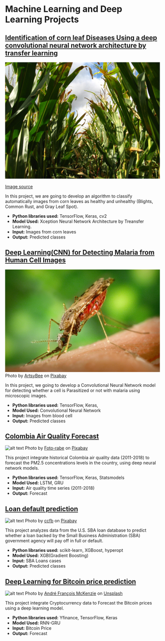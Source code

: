 # Machine Learning and Deep Learning Projects

## <a href="https://github.com/Luissalazarsalinas/Machine_Learning_Projects/blob/master/NoteBooks/Leaf_Diseases_Classification_v2.ipynb"> Identification of corn leaf Diseases Using a deep convolutional neural network architecture by transfer learning </a>

![alt text](https://github.com/Luissalazarsalinas/Machine_Learning_Projects/blob/master/Img/Corn%20leaf%20diseases.jpg)

<a href = 'https://www.dekalbasgrowdeltapine.com/en-us/agronomy/managing-corn-diseases.html'> Image source</a>

In this project, we are going to develop an algorithm to classify automatically images from corn leaves as healthy and unhealthy (Blights, Common Rust, and Gray Leaf Spot).

* **Python libraries used:** TensorFlow, Keras, cv2
* **Model Used:** Xception Neural Network Architecture by Treansfer Learning.
* **Input:** Images from corn leaves
* **Output:** Predicted classes

## <a href = "https://github.com/Luissalazarsalinas/Machine_Learning_Projects/blob/master/NoteBooks/Malaria_classification.ipynb"  target = "_blank">Deep Learning(CNN) for Detecting Malaria from Human Cell Images</a>


![alt text](https://github.com/Luissalazarsalinas/Machine_Learning_Projects/blob/master/Img/mosquito-g078ec5adf_1280.jpg)
Photo by <a href="https://pixabay.com/users/artsybee-462611/">ArtsyBee</a> on <a href="https://pixabay.com/photos/search/malaria/">Pixabay</a>

In this project, we going to develop a Convolutional Neural Network model for detecting whether a cell is Parasitized or not with malaria using microscopic images.
* **Python libraries used:** TensorFlow, Keras, 
* **Model Used:** Convolutional Neural Network
* **Input:** Images from blood cell
* **Output:** Predicted classes

## <a href = "https://github.com/Luissalazarsalinas/Machine_Learning_Projects/blob/master/NoteBooks/Air_quality.ipynb" target = "_blank">Colombia Air Quality Forecast </a>

![alt text](https://cdn.pixabay.com/photo/2015/01/25/18/24/industry-611668_960_720.jpg)
Photo by <a href="https://pixabay.com/users/foto-rabe-715168/">Foto-rabe</a> on <a href="https://pixabay.com/photos/industry-sunrise-fog-germany-611668/">Pixabay</a>

This project integrate historical Colombia air quality data (2011-2018) to forecast the PM2.5 concentrations levels in the country, using deep neural network models.
* **Python libraries used:** TensorFlow, Keras, Statsmodels 
* **Model Used:** LSTM, GRU
* **Input:** Air quality time series (2011-2018)
* **Output:** Forecast

## <a href = "https://github.com/Luissalazarsalinas/Machine_Learning_Projects/blob/master/NoteBooks/Loan_Default_Prediciton.ipynb">Loan default prediction</a>
![alt text](https://cdn.pixabay.com/photo/2020/02/18/08/35/finance-4858797_960_720.jpg)
Photo by <a href="https://pixabay.com/users/ccfb-15300756/">ccfb</a> on <a href="https://pixabay.com/photos/finance-bank-banking-business-4858797/">Pixabay</a>

This project analyzes data from the U.S. SBA loan database to predict whether a loan backed by the Small Business Administration (SBA) government agency will pay off in full or default.

* **Python libraries used:** scikit-learn, XGBoost, hyperopt
* **Model Used:** XGB(Gradient Boosting)
* **Input:** SBA Loans cases
* **Output:** Predicted classes

## <a href ="https://github.com/Luissalazarsalinas/Machine_Learning_Projects/blob/master/NoteBooks/Cryptocurrency_Prediction.ipynb">Deep Learning for Bitcoin price prediction</a>
![alt text](https://images.unsplash.com/photo-1516245834210-c4c142787335?ixlib=rb-1.2.1&raw_url=true&q=80&fm=jpg&crop=entropy&cs=tinysrgb&ixid=MnwxMjA3fDB8MHxwaG90by1wYWdlfHx8fGVufDB8fHx8&auto=format&fit=crop&w=869)
Photo by <a href="https://unsplash.com/@silverhousehd">André François McKenzie</a> on <a href="https://unsplash.com/">Unsplash</a>

This project integrate Cryptocurrency data to Forecast the Bitcoin prices using a deep learning model.

* **Python libraries used:** Yfinance, TensorFlow, Keras
* **Model Used:**  RNN-GRU
* **Input:** Bitcoin Price
* **Output:**  Forecast

